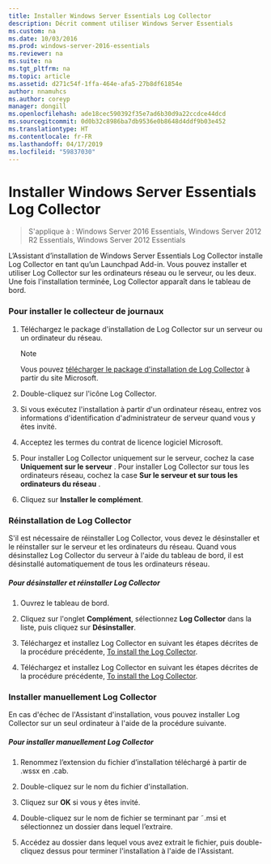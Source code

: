 ```yaml
---
title: Installer Windows Server Essentials Log Collector
description: Décrit comment utiliser Windows Server Essentials
ms.custom: na
ms.date: 10/03/2016
ms.prod: windows-server-2016-essentials
ms.reviewer: na
ms.suite: na
ms.tgt_pltfrm: na
ms.topic: article
ms.assetid: d271c54f-1ffa-464e-afa5-27b8df61854e
author: nnamuhcs
ms.author: coreyp
manager: dongill
ms.openlocfilehash: ade18cec590392f35e7ad6b30d9a22ccdce44dcd
ms.sourcegitcommit: 0d0b32c8986ba7db9536e0b8648d4ddf9b03e452
ms.translationtype: HT
ms.contentlocale: fr-FR
ms.lasthandoff: 04/17/2019
ms.locfileid: "59837030"
---
```

# <a name="install-the-windows-server-essentials-log-collector"></a>Installer Windows Server Essentials Log Collector

>S'applique à : Windows Server 2016 Essentials, Windows Server 2012 R2 Essentials, Windows Server 2012 Essentials

L’Assistant d’installation de Windows Server Essentials Log Collector installe Log Collector en tant qu’un Launchpad Add-in. Vous pouvez installer et utiliser Log Collector sur les ordinateurs réseau ou le serveur, ou les deux. Une fois l'installation terminée, Log Collector apparaît dans le tableau de bord.  
  
###  <a name="BKMK_ToInstall"></a> Pour installer le collecteur de journaux  
  
1.  Téléchargez le package d'installation de Log Collector sur un serveur ou un ordinateur du réseau.  
  
    > [!NOTE]
    >  Vous pouvez [télécharger le package d'installation de Log Collector](https://go.microsoft.com/fwlink/p/?LinkId=255470) à partir du site Microsoft.  
  
2.  Double-cliquez sur l'icône Log Collector.  
  
3.  Si vous exécutez l'installation à partir d'un ordinateur réseau, entrez vos informations d'identification d'administrateur de serveur quand vous y êtes invité.  
  
4.  Acceptez les termes du contrat de licence logiciel Microsoft.  
  
5.  Pour installer Log Collector uniquement sur le serveur, cochez la case **Uniquement sur le serveur** . Pour installer Log Collector sur tous les ordinateurs réseau, cochez la case **Sur le serveur et sur tous les ordinateurs du réseau** .  
  
6.  Cliquez sur **Installer le complément**.  
  
###  <a name="BKMK_Reinstall"></a> Réinstallation de Log Collector  
 S'il est nécessaire de réinstaller Log Collector, vous devez le désinstaller et le réinstaller sur le serveur et les ordinateurs du réseau. Quand vous désinstallez Log Collector du serveur à l'aide du tableau de bord, il est désinstallé automatiquement de tous les ordinateurs réseau.  
  
##### <a name="to-uninstall-and-reinstall-the-log-collector"></a>Pour désinstaller et réinstaller Log Collector  
  
1.  Ouvrez le tableau de bord.  
  
2.  Cliquez sur l'onglet **Complément**, sélectionnez **Log Collector** dans la liste, puis cliquez sur **Désinstaller**.  
  

3.  Téléchargez et installez Log Collector en suivant les étapes décrites de la procédure précédente, [To install the Log Collector](Install-the-Windows-Server-Essentials-Log-Collector.md#BKMK_ToInstall).  

3.  Téléchargez et installez Log Collector en suivant les étapes décrites de la procédure précédente, [To install the Log Collector](../support/Install-the-Windows-Server-Essentials-Log-Collector.md#BKMK_ToInstall).  

  
### <a name="manually-install-the-log-collector"></a>Installer manuellement Log Collector  
 En cas d'échec de l'Assistant d'installation, vous pouvez installer Log Collector sur un seul ordinateur à l'aide de la procédure suivante.  
  
##### <a name="to-manually-install-the-log-collector"></a>Pour installer manuellement Log Collector  
  
1.  Renommez l’extension du fichier d’installation téléchargé à partir de .wssx en .cab.  
  
2.  Double-cliquez sur le nom du fichier d'installation.  
  
3.  Cliquez sur **OK** si vous y êtes invité.  
  
4.  Double-cliquez sur le nom de fichier se terminant par ˜.msi et sélectionnez un dossier dans lequel l’extraire.  
  
5.  Accédez au dossier dans lequel vous avez extrait le fichier, puis double-cliquez dessus pour terminer l'installation à l'aide de l'Assistant.
